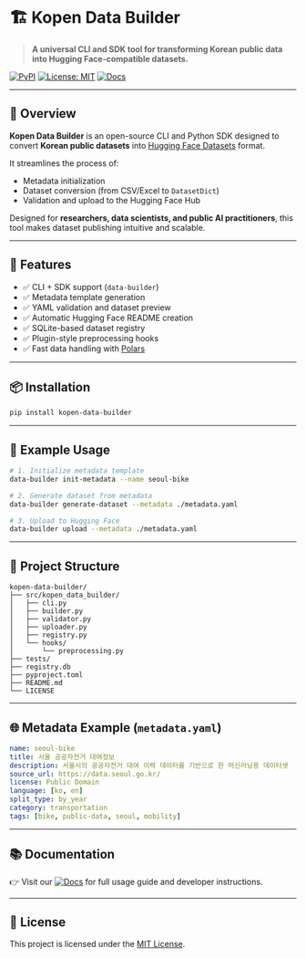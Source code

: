 # 🏗️ Kopen Data Builder

> **A universal CLI and SDK tool for transforming Korean public data into Hugging Face-compatible datasets.**

[![PyPI](https://img.shields.io/pypi/v/kopen-data-builder)](https://pypi.org/project/kopen-data-builder/)
[![License: MIT](https://img.shields.io/badge/License-MIT-yellow.svg)](LICENSE)
[![Docs](https://img.shields.io/badge/docs-wiki-blue)](https://github.com/yeongseon/kopen-data-builder/wiki)

---

## 🚀 Overview

**Kopen Data Builder** is an open-source CLI and Python SDK designed to convert **Korean public datasets** into [Hugging Face Datasets](https://huggingface.co/docs/datasets) format.

It streamlines the process of:

- Metadata initialization
- Dataset conversion (from CSV/Excel to `DatasetDict`)
- Validation and upload to the Hugging Face Hub

Designed for **researchers, data scientists, and public AI practitioners**, this tool makes dataset publishing intuitive and scalable.

---

## 🔧 Features

- ✅ CLI + SDK support (`data-builder`)
- ✅ Metadata template generation
- ✅ YAML validation and dataset preview
- ✅ Automatic Hugging Face README creation
- ✅ SQLite-based dataset registry
- ✅ Plugin-style preprocessing hooks
- ✅ Fast data handling with [Polars](https://www.pola.rs/)

---

## 📦 Installation

```bash
pip install kopen-data-builder
```

---

## 🧪 Example Usage

```bash
# 1. Initialize metadata template
data-builder init-metadata --name seoul-bike

# 2. Generate dataset from metadata
data-builder generate-dataset --metadata ./metadata.yaml

# 3. Upload to Hugging Face
data-builder upload --metadata ./metadata.yaml
```

---

## 📁 Project Structure

```
kopen-data-builder/
├── src/kopen_data_builder/
│   ├── cli.py
│   ├── builder.py
│   ├── validator.py
│   ├── uploader.py
│   ├── registry.py
│   └── hooks/
│       └── preprocessing.py
├── tests/
├── registry.db
├── pyproject.toml
├── README.md
└── LICENSE
```

---

## 🌐 Metadata Example (`metadata.yaml`)

```yaml
name: seoul-bike
title: 서울 공공자전거 대여정보
description: 서울시의 공공자전거 대여 이력 데이터를 기반으로 한 머신러닝용 데이터셋
source_url: https://data.seoul.go.kr/
license: Public Domain
language: [ko, en]
split_type: by_year
category: transportation
tags: [bike, public-data, seoul, mobility]
```

---

## 📚 Documentation

👉 Visit our [![Docs](https://img.shields.io/badge/docs-online-blue)](https://yeongseon.github.io/kopen-data-builder/) for full usage guide and developer instructions.

---

## 🪪 License

This project is licensed under the [MIT License](LICENSE).
